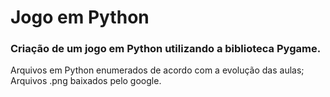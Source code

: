 # Jogo em Python
### Criação de um jogo em Python utilizando a biblioteca Pygame.
Arquivos em Python enumerados de acordo com a evolução das aulas;
Arquivos .png baixados pelo google.
